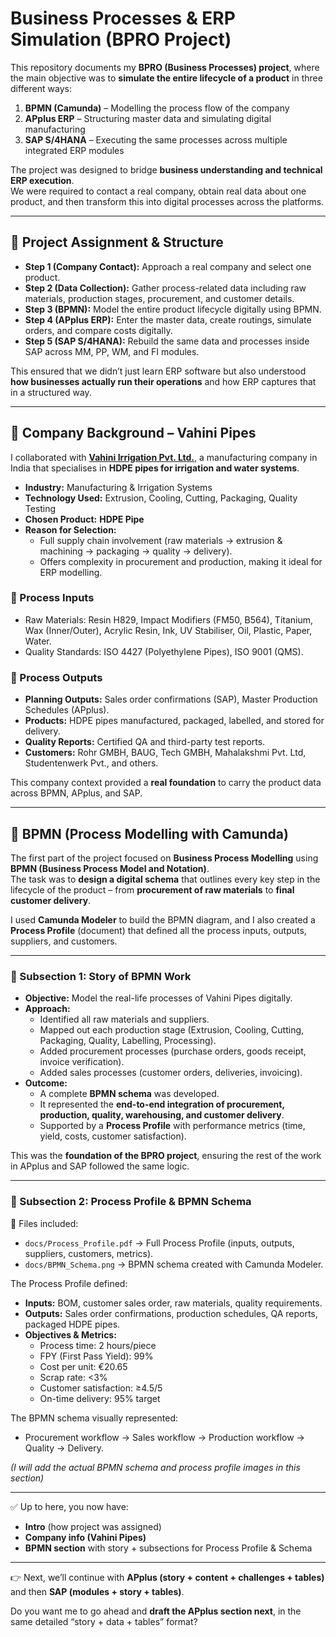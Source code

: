 # Business Processes & ERP Simulation (BPRO Project)

This repository documents my **BPRO (Business Processes) project**, where the main objective was to **simulate the entire lifecycle of a product** in three different ways:  

1. **BPMN (Camunda)** – Modelling the process flow of the company  
2. **APplus ERP** – Structuring master data and simulating digital manufacturing  
3. **SAP S/4HANA** – Executing the same processes across multiple integrated ERP modules  

The project was designed to bridge **business understanding and technical ERP execution**.  
We were required to contact a real company, obtain real data about one product, and then transform this into digital processes across the platforms.  

---

## 📖 Project Assignment & Structure

- **Step 1 (Company Contact):** Approach a real company and select one product.  
- **Step 2 (Data Collection):** Gather process-related data including raw materials, production stages, procurement, and customer details.  
- **Step 3 (BPMN):** Model the entire product lifecycle digitally using BPMN.  
- **Step 4 (APplus ERP):** Enter the master data, create routings, simulate orders, and compare costs digitally.  
- **Step 5 (SAP S/4HANA):** Rebuild the same data and processes inside SAP across MM, PP, WM, and FI modules.  

This ensured that we didn’t just learn ERP software but also understood **how businesses actually run their operations** and how ERP captures that in a structured way.  

---

## 🏢 Company Background – Vahini Pipes

I collaborated with **[Vahini Irrigation Pvt. Ltd.](https://vahinipipes.com/)**, a manufacturing company in India that specialises in **HDPE pipes for irrigation and water systems**.  

- **Industry:** Manufacturing & Irrigation Systems  
- **Technology Used:** Extrusion, Cooling, Cutting, Packaging, Quality Testing  
- **Chosen Product:** **HDPE Pipe**  
- **Reason for Selection:**  
  - Full supply chain involvement (raw materials → extrusion & machining → packaging → quality → delivery).  
  - Offers complexity in procurement and production, making it ideal for ERP modelling.  

### 🔹 Process Inputs
- Raw Materials: Resin H829, Impact Modifiers (FM50, B564), Titanium, Wax (Inner/Outer), Acrylic Resin, Ink, UV Stabiliser, Oil, Plastic, Paper, Water.  
- Quality Standards: ISO 4427 (Polyethylene Pipes), ISO 9001 (QMS).  

### 🔹 Process Outputs
- **Planning Outputs:** Sales order confirmations (SAP), Master Production Schedules (APplus).  
- **Products:** HDPE pipes manufactured, packaged, labelled, and stored for delivery.  
- **Quality Reports:** Certified QA and third-party test reports.  
- **Customers:** Rohr GMBH, BAUG, Tech GMBH, Mahalakshmi Pvt. Ltd, Studentenwerk Pvt., and others.  

This company context provided a **real foundation** to carry the product data across BPMN, APplus, and SAP.  

---

## 🔄 BPMN (Process Modelling with Camunda)

The first part of the project focused on **Business Process Modelling** using **BPMN (Business Process Model and Notation)**.  
The task was to **design a digital schema** that outlines every key step in the lifecycle of the product – from **procurement of raw materials** to **final customer delivery**.  

I used **Camunda Modeler** to build the BPMN diagram, and I also created a **Process Profile** (document) that defined all the process inputs, outputs, suppliers, and customers.  

---

### 🔹 Subsection 1: Story of BPMN Work

- **Objective:** Model the real-life processes of Vahini Pipes digitally.  
- **Approach:**  
  - Identified all raw materials and suppliers.  
  - Mapped out each production stage (Extrusion, Cooling, Cutting, Packaging, Quality, Labelling, Processing).  
  - Added procurement processes (purchase orders, goods receipt, invoice verification).  
  - Added sales processes (customer orders, deliveries, invoicing).  
- **Outcome:**  
  - A complete **BPMN schema** was developed.  
  - It represented the **end-to-end integration of procurement, production, quality, warehousing, and customer delivery**.  
  - Supported by a **Process Profile** with performance metrics (time, yield, costs, customer satisfaction).  

This was the **foundation of the BPRO project**, ensuring the rest of the work in APplus and SAP followed the same logic.  

---

### 🔹 Subsection 2: Process Profile & BPMN Schema

📂 Files included:  
- `docs/Process_Profile.pdf` → Full Process Profile (inputs, outputs, suppliers, customers, metrics).  
- `docs/BPMN_Schema.png` → BPMN schema created with Camunda Modeler.  

The Process Profile defined:  
- **Inputs:** BOM, customer sales order, raw materials, quality requirements.  
- **Outputs:** Sales order confirmations, production schedules, QA reports, packaged HDPE pipes.  
- **Objectives & Metrics:**  
  - Process time: 2 hours/piece  
  - FPY (First Pass Yield): 99%  
  - Cost per unit: €20.65  
  - Scrap rate: <3%  
  - Customer satisfaction: ≥4.5/5  
  - On-time delivery: 95% target  

The BPMN schema visually represented:  
- Procurement workflow → Sales workflow → Production workflow → Quality → Delivery.  

*(I will add the actual BPMN schema and process profile images in this section)*  

---

✅ Up to here, you now have:  
- **Intro** (how project was assigned)  
- **Company info (Vahini Pipes)**  
- **BPMN section** with story + subsections for Process Profile & Schema  

---

👉 Next, we’ll continue with **APplus (story + content + challenges + tables)** and then **SAP (modules + story + tables)**.  

Do you want me to go ahead and **draft the APplus section next**, in the same detailed “story + data + tables” format?
